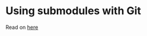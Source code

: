 
# Using submodules with Git

Read on [here](https://gist.github.com/kaspermunch/1131f20216648bd55bb20f6b35e69252)